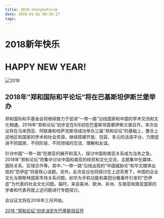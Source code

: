 ```yaml
---
title: 2018-zhengheForum
date: 2018-01-01 00:30:17
tags:
---
```


# 2018新年快乐

# HAPPY NEW YEAR!


![2018](/static/images/2018/01/1001.png)

## 2018年“郑和国际和平论坛“将在巴基斯坦伊斯兰堡举办

郑和国际和平基金会将继续致力于促进“一带一路”沿线国家和中国的学术交流和文化相通。2018年“郑和论坛”初步定在8月初在巴基斯坦首都伊斯兰堡召开。本次会议将在马来西亚、阿联酋和哈萨克斯坦成功举办三届“郑和论坛”的基础上，整合上述地区和国家的学术和社会资源，继续搭建开放、包容、多元的话语平台，力图促进不同国家、不同阶层、不同领域的交流、理解和友谊。

针对中国“一带一路“在南亚的展开和深入，探讨中国和南亚关系成为当务之急。2018年”郑和论坛“将集中讨论中国和南亚的经贸和文化交流，主题集中在媒体、国际关系、区域合作等。其中，”一带一路“沿线出现的”中国威胁论“和华文媒体出现的”恐伊症“将是核心话题。另外，此次会议也将探讨在上述背景下，中国的企业文化与穆斯林国家市场关系问题，如华为手机功能和美团分箱事件引发的“恐伊症”为代表的社会文化问题。届时，来自美洲、欧洲、非洲、东南亚和南亚国家的学者和代表将就上述问题进行专题探讨。

会议征文将在2018年三月开始。

[2018 “郑和论坛”初步决定在巴基斯坦召开](https://mp.weixin.qq.com/s?__biz=MzI5MTQ0NDQxOQ==&mid=2247484217&idx=1&sn=a60cdca167a130d1cbc368432837cd14&chksm=ec11c095db6649832ad3137745e864f8c1477f01ba756fef025a12cea299b650c32cdfbc69cd&scene=21#wechat_redirect)
